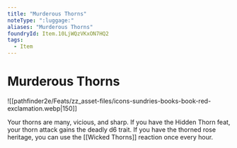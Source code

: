 ```yaml
---
title: "Murderous Thorns"
noteType: ":luggage:"
aliases: "Murderous Thorns"
foundryId: Item.10LjWQzVKxON7HQ2
tags:
  - Item
---
```


# Murderous Thorns
![[pathfinder2e/Feats/zz_asset-files/icons-sundries-books-book-red-exclamation.webp|150]]

Your thorns are many, vicious, and sharp. If you have the Hidden Thorn feat, your thorn attack gains the deadly d6 trait. If you have the thorned rose heritage, you can use the [[Wicked Thorns]] reaction once every hour.

